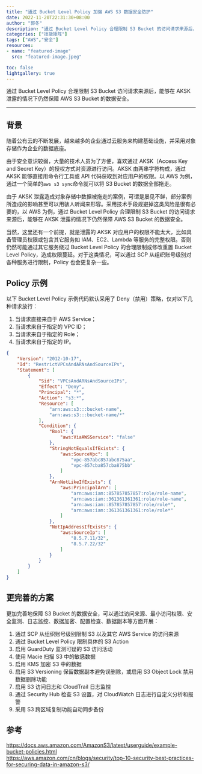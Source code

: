 ```yaml
---
title: "通过 Bucket Level Policy 加强 AWS S3 数据安全防护"
date: 2022-11-20T22:31:30+08:00
author: "郭冬"
description: "通过 Bucket Level Policy 合理限制 S3 Bucket 的访问请求来源后，能够在 AKSK 泄露的情况下仍然保障 AWS S3 Bucket 的数据安全。"
categories: ["技能矩阵"]
tags: ["AWS","安全"]
resources:
- name: "featured-image"
  src: "featured-image.jpeg"

toc: false
lightgallery: true
---
```


通过 Bucket Level Policy 合理限制 S3 Bucket 访问请求来源后，能够在 AKSK 泄露的情况下仍然保障 AWS S3 Bucket 的数据安全。

<!--more-->

---

## 背景

随着公有云的不断发展，越来越多的企业通过云服务来构建基础设施，并采用对象存储作为企业的数据底座。

由于安全意识较弱，大量的技术人员为了方便，喜欢通过 AKSK（Access Key and Secret Key）的授权方式对资源进行访问。AKSK 由两串字符构成，通过 AKSK 能够直接用命令行工具或 API 代码获取到对应用户的权限。以 AWS 为例，通过一个简单的`aws s3 sync`命令就可以将 S3 Bucket 的数据全部拖走。

由于 AKSK 泄露造成对象存储中数据被拖走的案例，可谓是屡见不鲜，部分案例所造成的影响甚至可以用骇人听闻来形容。采用技术手段规避掉这类风险是很有必要的，以 AWS 为例，通过 Bucket Level Policy 合理限制 S3 Bucket 的访问请求来源后，能够在 AKSK 泄露的情况下仍然保障 AWS S3 Bucket 的数据安全。

当然，这里还有一个前提，就是泄露的 AKSK 对应用户的权限不能太大，比如具备管理员权限或包含其它服务如 IAM、EC2、Lambda 等服务的完整权限。否则仍然可能通过其它服务绕过 Bucket Level Policy 的合理限制或修改重置 Bucket Level Policy，造成权限蔓延。对于这类情况，可以通过 SCP 从组织账号级别对各种服务进行限制，Policy 也会更复杂一些。

## Policy 示例

以下 Bucket Level Policy 示例代码默认采用了 Deny（禁用）策略，仅对以下几种请求放行：

1. 当请求直接来自于 AWS Service；
2. 当请求来自于指定的 VPC ID；
3. 当请求来自于指定的 Role；
4. 当请求来自于指定的 IP。

```json
{
    "Version": "2012-10-17",
    "Id": "RestrictVPCsAndARNsAndSourceIPs",
    "Statement": [
        {
            "Sid": "VPCsAndARNsAndSourceIPs",
            "Effect": "Deny",
            "Principal": "*",
            "Action": "s3:*",
            "Resource": [
                "arn:aws:s3:::bucket-name",
                "arn:aws:s3:::bucket-name/*"
            ],
            "Condition": {
                "Bool": {
                    "aws:ViaAWSService": "false"
                },            
                "StringNotEqualsIfExists": {
                    "aws:SourceVpc": [
                        "vpc-857abc857abc875aa",
                        "vpc-857cba857cba875bb"
                    ]
                },
                "ArnNotLikeIfExists": {
                    "aws:PrincipalArn": [
                        "arn:aws:iam::857857857857:role/role-name",
                        "arn:aws:iam::361361361361:role/role-name",
                        "arn:aws:iam::857857857857:role/role*",
                        "arn:aws:iam::361361361361:role/role*"
                    ]
                },
                "NotIpAddressIfExists": {
                    "aws:SourceIp": [
                        "8.5.7.11/32",
                        "8.5.7.22/32"
                    ]
                }
            }
        }
    ]
}
```

## 更完善的方案

更加完善地保障 S3 Bucket 的数据安全，可以通过访问来源、最小访问权限、安全监测、日志监控、数据加密、配置检查、数据副本等方面开展：

1. 通过 SCP 从组织账号级别限制 S3 以及其它 AWS Service 的访问来源
2. 通过 Bucket Level Policy 限制具体的 S3 Action
3. 启用 GuardDuty 监测可疑的 S3 访问活动
4. 使用 Macie 扫描 S3 中的敏感数据
5. 启用 KMS 加密 S3 中的数据
6. 启用 S3 Versioning 保留数据副本避免误删除，或启用 S3 Object Lock 禁用数据删除功能
7. 启用 S3 访问日志和 CloudTrail 日志监控
8. 通过 Security Hub 检查 S3 设置，对 CloudWatch 日志进行自定义分析和报警
9. 采用 S3 跨区域复制功能自动同步备份

## 参考

https://docs.aws.amazon.com/AmazonS3/latest/userguide/example-bucket-policies.html  
https://aws.amazon.com/cn/blogs/security/top-10-security-best-practices-for-securing-data-in-amazon-s3/
